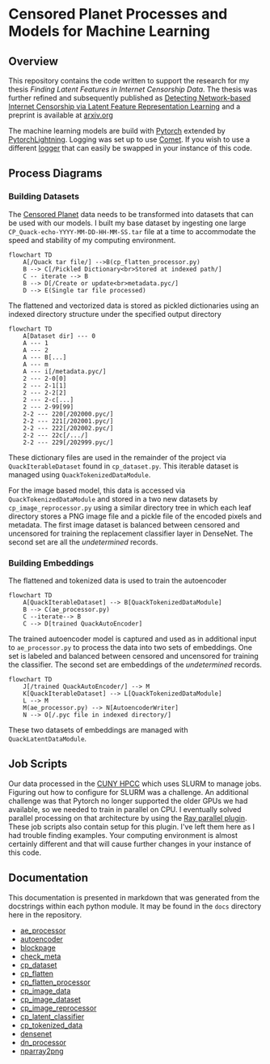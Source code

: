 # Censored Planet Processes and Models for Machine Learning

## Overview
This repository contains the code written to support the research for my thesis 
_Finding Latent Features in Internet Censorship Data_. The thesis was further refined and subsequently
published as [Detecting Network-based Internet Censorship via Latent Feature Representation Learning](https://www.sciencedirect.com/science/article/pii/S0167404823000482)
and a preprint is available at [arxiv.org](https://arxiv.org/abs/2209.05152)

The machine learning models are build with [Pytorch](https://pytorch.org) extended by
[PytorchLightning](https://www.pytorchlightning.ai).  Logging was set up to use
[Comet](https://www.comet.com/site/products/ml-experiment-tracking/).
If you wish to use a different [logger](https://pytorch-lightning.readthedocs.io/en/latest/api_references.html#loggers)
that can easily be swapped in your instance of this code.

## Process Diagrams

### Building Datasets

The [Censored Planet](https://censoredplanet.org) data needs to be transformed into datasets that can be used with our models. I built my base dataset
by ingesting one large `CP_Quack-echo-YYYY-MM-DD-HH-MM-SS.tar` file at a time to accommodate the speed and stability of
my computing environment.

```mermaid
flowchart TD
    A[/Quack tar file/] -->B(cp_flatten_processor.py)
    B --> C[/Pickled Dictionary<br>Stored at indexed path/]
    C -- iterate --> B
    B --> D[/Create or update<br>metadata.pyc/]
    D --> E(Single tar file processed)
```

The flattened and vectorized data is stored as pickled dictionaries using an indexed directory structure under the
specified output directory

```mermaid
flowchart TD
    A[Dataset dir] --- 0
    A --- 1
    A --- 2
    A --- B[...]
    A --- m
    A --- i[/metadata.pyc/]
    2 --- 2-0[0]
    2 --- 2-1[1]
    2 --- 2-2[2]
    2 --- 2-c[...]
    2 --- 2-99[99]
    2-2 --- 220[/202000.pyc/]
    2-2 --- 221[/202001.pyc/]
    2-2 --- 222[/202002.pyc/]
    2-2 --- 22c[/.../]
    2-2 --- 229[/202999.pyc/]
```

These dictionary files are used in the remainder of the project via `QuackIterableDataset` found in
`cp_dataset.py`.  This iterable dataset is managed using `QuackTokenizedDataModule`.

For the image based model, this data is accessed via `QuackTokenizedDataModule` and stored in a two new datasets by
`cp_image_reprocessor.py` using a similar directory tree in which each leaf directory stores a PNG image file and a
pickle file of the encoded pixels and metadata. The first image dataset is balanced between censored and uncensored for
training the replacement classifier layer in DenseNet.  The second set are all the _undetermined_ records.

### Building Embeddings

The flattened and tokenized data is used to train the autoencoder

```mermaid
flowchart TD
    A[QuackIterableDataset] --> B[QuackTokenizedDataModule]
    B --> C(ae_processor.py)
    C --iterate--> B
    C --> D[trained QuackAutoEncoder]
```

The trained autoencoder model is captured and used as in additional input to `ae_processor.py` to process the data
into two sets of embeddings.  One set is labeled and balanced between censored and uncensored for training the
classifier. The second set are embeddings of the _undetermined_ records.

```mermaid
flowchart TD
    J[/trained QuackAutoEncoder/] --> M
    K[QuackIterableDataset] --> L[QuackTokenizedDataModule]
    L --> M
    M(ae_processor.py) --> N[AutoencoderWriter]
    N --> O[/.pyc file in indexed directory/]
```

These two datasets of embeddings are managed with `QuackLatentDataModule`.

## Job Scripts

Our data processed in the [CUNY HPCC](https://www.csi.cuny.edu/academics-and-research/research-centers/cuny-high-performance-computing-center)
which uses SLURM to manage jobs. Figuring out how to configure for SLURM was a challenge.  An additional challenge
was that Pytorch no longer supported the older GPUs we had available, so we needed to train in parallel on CPU. I 
eventually solved parallel processing on that architecture by using the [Ray parallel plugin](https://github.com/ray-project/ray_lightning).
These job scripts also contain setup for this plugin.  I've left them here as I had trouble finding examples.  Your
computing environment is almost certainly different and that will cause further changes in your instance of this code.

## Documentation

This documentation is presented in markdown that
was generated from the docstrings within each python module.
It may be found in the `docs` directory here in the repository.  

- [ae_processor](https://github.com/FatherShawn/cp_learning/blob/main/docs/ae_processor.md)
- [autoencoder](https://github.com/FatherShawn/cp_learning/blob/main/docs/autoencoder.md)
- [blockpage](https://github.com/FatherShawn/cp_learning/blob/main/docs/blockpage.md)
- [check_meta](https://github.com/FatherShawn/cp_learning/blob/main/docs/check_meta.md)
- [cp_dataset](https://github.com/FatherShawn/cp_learning/blob/main/docs/cp_dataset.md)
- [cp_flatten](https://github.com/FatherShawn/cp_learning/blob/main/docs/cp_flatten.md)
- [cp_flatten_processor](https://github.com/FatherShawn/cp_learning/blob/main/docs/cp_flatten_processor.md)
- [cp_image_data](https://github.com/FatherShawn/cp_learning/blob/main/docs/cp_image_data.md)
- [cp_image_dataset](https://github.com/FatherShawn/cp_learning/blob/main/docs/cp_image_dataset.md)
- [cp_image_reprocessor](https://github.com/FatherShawn/cp_learning/blob/main/docs/cp_image_reprocessor.md)
- [cp_latent_classifier](https://github.com/FatherShawn/cp_learning/blob/main/docs/cp_latent_classifier.md)
- [cp_tokenized_data](https://github.com/FatherShawn/cp_learning/blob/main/docs/cp_tokenized_data.md)
- [densenet](https://github.com/FatherShawn/cp_learning/blob/main/docs/densenet.md)
- [dn_processor](https://github.com/FatherShawn/cp_learning/blob/main/docs/dn_processor.md)
- [nparray2png](https://github.com/FatherShawn/cp_learning/blob/main/docs/nparray2png.md)